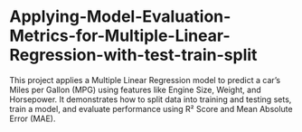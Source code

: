 # Applying-Model-Evaluation-Metrics-for-Multiple-Linear-Regression-with-test-train-split
This project applies a Multiple Linear Regression model to predict a car’s Miles per Gallon (MPG) using features like Engine Size, Weight, and Horsepower. It demonstrates how to split data into training and testing sets, train a model, and evaluate performance using R² Score and Mean Absolute Error (MAE).
